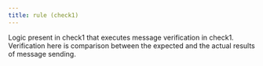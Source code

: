 ```yaml
---
title: rule (check1)
---
```


Logic present in check1 that executes message verification in check1. Verification here is comparison between the expected and the actual results of message sending.

